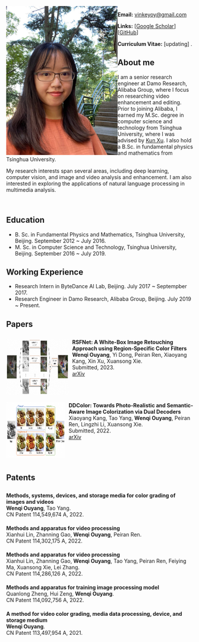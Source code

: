 <img align="left" width="300" height="400" src="data/my_photo.jpg">

**Email:** vinkeyoy@gmail.com

**Links:** [[Google Scholar](https://scholar.google.com/citations?user=pYeM5JUAAAAJ&hl=zh-CN)] [[GitHub](https://github.com/Vicky0522)]

**Curriculum Vitae:** [updating] .


## About me
I am a senior research engineer at Damo Research, Alibaba Group, where I focus on researching video enhancement and editing. Prior to joining Alibaba, I earned my M.Sc. degree in computer science and technology from Tsinghua University, where I was advised by [Kun Xu](https://cg.cs.tsinghua.edu.cn/people/~kun/). I also hold a B.Sc. in fundamental physics and mathematics from Tsinghua University.

My research interests span several areas, including deep learning, computer vision, and image and video analysis and enhancement. I am also interested in exploring the applications of natural language processing in multimedia analysis.

<br>

## Education
* B. Sc. in Fundamental Physics and Mathematics, Tsinghua University, Beijing. September 2012 ~ July 2016.
* M. Sc. in Computer Science and Technology, Tsinghua University, Beijing. September 2016 ~ July 2019.

## Working Experience
* Research Intern in ByteDance AI Lab, Beijing. July 2017 ~ Septempber 2017.
* Research Engineer in Damo Research, Alibaba Group, Beijing. July 2019 ~ Present.

<style>
  .publication-list {
    list-style: none;
    padding: 0;
  }

  .publication-list li {
    display: flex;
    align-items: left;
    padding: 10px 0;
    border-bottom: none;
  }

  .publication-figure {
    width: 300px;
    height: 150px;
    background-color: #ddd;
    text-align: left;
    margin-right: 10px;
  }
	
  .publication-figure img {
    width: 300px;
    height: 150px;
  }
</style>

## Papers
<ul class="publication-list">
  <li>
    <div class="publication-figure">
      <img align="left" width="300" height="150" src="data/paper_figure/rsfnet.png">
    </div>
    <div>
      <b>RSFNet: A White-Box Image Retouching Approach using Region-Specific Color Filters</b><br>
      <b>Wenqi Ouyang</b>, Yi Dong, Peiran Ren, Xiaoyang Kang, Xin Xu, Xuansong Xie. <br>
      Submitted, 2023. <br>
      <a href="https://arxiv.org/abs/2303.08682" target="_blank" rel="noopener">
				 <i class="fa fa-file" aria-hidden="true"></i> arXiv </a> 
    </div>
  </li>
  <li>
    <div class="publication-figure">
      <img align="left" width="320" height="150" src="data/paper_figure/ddcolor.png">
    </div>
    <div>
      <b>DDColor: Towards Photo-Realistic and Semantic-Aware Image Colorization via Dual Decoders</b><br>
      Xiaoyang Kang, Tao Yang, <b>Wenqi Ouyang</b>, Peiran Ren, Lingzhi Li, Xuansong Xie. <br>
      Submitted, 2022. <br>
      <a href="https://arxiv.org/abs/2212.11613" target="_blank" rel="noopener">
				 <i class="fa fa-file" aria-hidden="true"></i> arXiv </a> 
    </div>
  </li>
</ul>

## Patents
<ul class="publication-list">
  <li>
    <div>
      <b>Methods, systems, devices, and storage media for color grading of images and videos</b><br>
      <b>Wenqi Ouyang</b>, Tao Yang. <br>
      CN Patent 114,549,674 A, 2022. <br>
    </div>
  </li>
  <li>
    <div>
      <b>Methods and apparatus for video processing</b><br>
      Xianhui Lin, Zhanning Gao, <b>Wenqi Ouyang</b>, Peiran Ren. <br>
      CN Patent 114,302,175 A, 2022. <br>
    </div>
  </li>
  <li>
    <div>
      <b>Methods and apparatus for video processing</b><br>
      Xianhui Lin, Zhanning Gao, <b>Wenqi Ouyang</b>, Tao Yang, Peiran Ren, Feiying Ma, Xuansong Xie, Lei Zhang. <br>
      CN Patent 114,286,126 A, 2022. <br>
    </div>
  </li>
  <li>
    <div>
      <b>Methods and apparatus for training image processing model</b><br>
      Quanlong Zheng, Hui Zeng, <b>Wenqi Ouyang</b>. <br>
      CN Patent 114,092,756 A, 2022. <br> 
    </div>
  </li>
  <li>
    <div>
      <b>A method for video color grading, media data processing, device, and storage medium</b><br>
      <b>Wenqi Ouyang</b>. <br>
      CN Patent 113,497,954 A, 2021. <br>
    </div>
  </li>
</ul>
